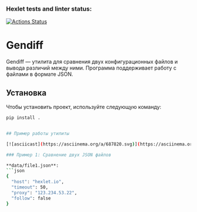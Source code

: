### Hexlet tests and linter status:
[![Actions Status](https://github.com/barashit/python-project-50/actions/workflows/hexlet-check.yml/badge.svg)](https://github.com/barashit/python-project-50/actions)

# Gendiff

Gendiff — утилита для сравнения двух конфигурационных файлов и вывода различий между ними. Программа поддерживает работу с файлами в формате JSON.

## Установка

Чтобы установить проект, используйте следующую команду:

```bash
pip install .


## Пример работы утилиты

[![asciicast](https://asciinema.org/a/687820.svg)](https://asciinema.org/a/687820)

### Пример 1: Сравнение двух JSON файлов

**data/file1.json**:
```json
{
  "host": "hexlet.io",
  "timeout": 50,
  "proxy": "123.234.53.22",
  "follow": false
}
